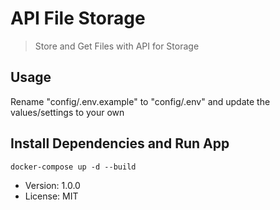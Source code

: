 # API File Storage

> Store and Get Files with API for Storage

## Usage

Rename "config/.env.example" to "config/.env" and update the values/settings to your own

## Install Dependencies and Run App
```
docker-compose up -d --build
```

- Version: 1.0.0
- License: MIT
